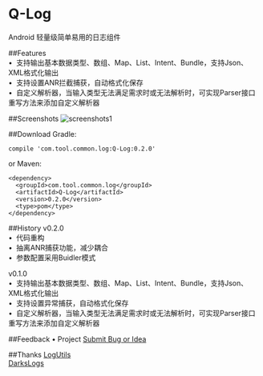# Q-Log
Android 轻量级简单易用的日志组件

##Features  
•  支持输出基本数据类型、数组、Map、List、Intent、Bundle，支持Json、XML格式化输出  
•  支持设置ANR拦截捕获，自动格式化保存  
•  自定义解析器，当输入类型无法满足需求时或无法解析时，可实现Parser接口重写方法来添加自定义解析器  

##Screenshots
![screenshots1](https://github.com/DesignQu/Tool-Log/blob/master/ImageFolder/screenshots1.png "screenshots1")

##Download
Gradle:
```
compile 'com.tool.common.log:Q-Log:0.2.0'
```
or Maven:
```
<dependency>
  <groupId>com.tool.common.log</groupId>
  <artifactId>Q-Log</artifactId>
  <version>0.2.0</version>
  <type>pom</type>
</dependency>
```

##History
v0.2.0  
•  代码重构  
•  抽离ANR捕获功能，减少耦合  
•  参数配置采用Buidler模式  

v0.1.0  
•  支持输出基本数据类型、数组、Map、List、Intent、Bundle，支持Json、XML格式化输出  
•  支持设置异常捕获，自动格式化保存  
•  自定义解析器，当输入类型无法满足需求时或无法解析时，可实现Parser接口重写方法来添加自定义解析器

##Feedback
•  Project  [Submit Bug or Idea](https://github.com/DesignQu/Tool-Log/issues)   

##Thanks
[LogUtils](https://github.com/pengwei1024/LogUtils)  
[DarksLogs](https://github.com/liulhdarks/darks-logs)
